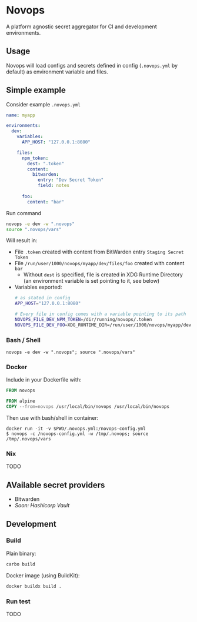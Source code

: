 # Novops

A platform agnostic secret aggregator for CI and development environments.

## Usage

Novops will load configs and secrets defined in config (`.novops.yml` by default) as environment variable and files.

## Simple example

Consider example `.novops.yml`

```yaml
name: myapp

environments:
  dev:
    variables:
      APP_HOST: "127.0.0.1:8080"

    files: 
      npm_token:
        dest: ".token"
        content: 
          bitwarden:
            entry: "Dev Secret Token"
            field: notes
      
      foo:
        content: "bar"
```

Run command

```sh
novops -e dev -w ".novops"
source ".novops/vars"
```

Will result in:

- File `.token` created with content from BitWarden entry `Staging Secret Token`
- File `/run/user/1000/novops/myapp/dev/files/foo` created with content `bar`
  - Without `dest` is specified, file is created in XDG Runtime Directory (an environment variable is set pointing to it, see below)
- Variables exported:
  ```sh
  # as stated in config
  APP_HOST="127.0.0.1:8080"

  # Every file in config comes with a variable pointing to its path
  NOVOPS_FILE_DEV_NPM_TOKEN=/dir/running/novops/.token
  NOVOPS_FILE_DEV_FOO=XDG_RUNTIME_DIR=/run/user/1000/novops/myapp/dev/files/foo
  ```

### Bash / Shell

```
novops -e dev -w ".novops"; source ".novops/vars"
```

### Docker

Include in your Dockerfile with:

```Dockerfile
FROM novops

FROM alpine
COPY --from=novops /usr/local/bin/novops /usr/local/bin/novops
```

Then use with bash/shell in container:

```
docker run -it -v $PWD/.novops.yml:/novops-config.yml
$ novops -c /novops-config.yml -w /tmp/.novops; source /tmp/.novops/vars
```

### Nix

TODO

## AVailable secret providers

- Bitwarden
- _Soon: Hashicorp Vault_

## Development

### Build

Plain binary:

```sh
carbo build 
```

Docker image (using BuildKit):

```sh
docker buildx build .
```

### Run test

TODO
